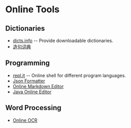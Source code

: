 # Online Tools

## Dictionaries
* [dicts.info](http://dicts.info) -- Provide downloadable dictionaries.
* [造句词典](http://www.ichacha.net/zaoju)

## Programming
* [repl.it](https://repl.it/languages) -- Online shell for different program languages.
* [Json Formatter](https://jsonformatter.org)
* [Online Markdown Editor](https://dillinger.io)
* [Java Online Editor](https://c.runoob.com/compile/10)

## Word Processing
* [Online OCR](https://www.onlineocr.net)
